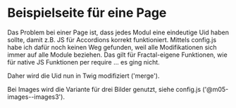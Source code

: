 # Beispielseite für eine Page

Das Problem bei einer Page ist, dass jedes Modul eine eindeutige Uid haben sollte, damit z.B. JS für Accordions korrekt funktioniert.
Mittels config.js habe ich dafür noch keinen Weg gefunden, weil alle Modifikationen sich immer auf alle Module beziehen.
Das gilt für Fractal-eigene Funktionen, wie für native JS Funktionen per require ... es ging nicht.

Daher wird die Uid nun in Twig modifiziert ('merge').

Bei Images wird die Variante für drei Bilder genutzt, siehe config.js ('@m05-images--images3').
